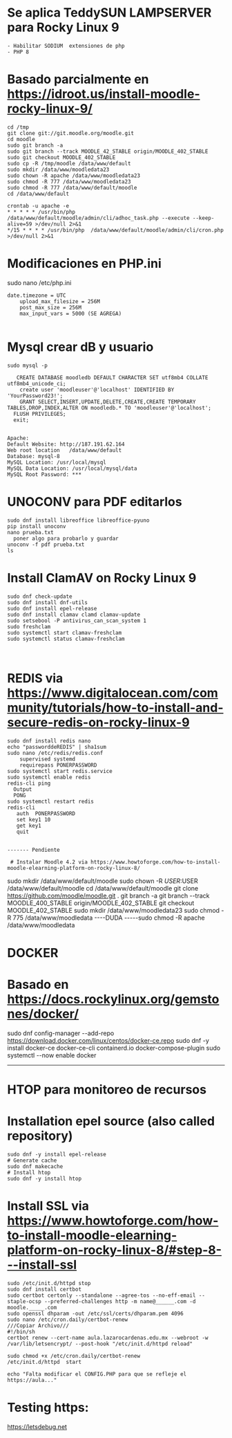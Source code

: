 # Se aplica TeddySUN LAMPSERVER para Rocky Linux 9
```
- Habilitar SODIUM  extensiones de php
- PHP 8
```

# Basado parcialmente en https://idroot.us/install-moodle-rocky-linux-9/

```
cd /tmp
git clone git://git.moodle.org/moodle.git
cd moodle
sudo git branch -a
sudo git branch --track MOODLE_42_STABLE origin/MOODLE_402_STABLE
sudo git checkout MOODLE_402_STABLE
sudo cp -R /tmp/moodle /data/www/default
sudo mkdir /data/www/moodledata23
sudo chown -R apache /data/www/moodledata23
sudo chmod -R 777 /data/www/moodledata23
sudo chmod -R 777 /data/www/default/moodle
cd /data/www/default

crontab -u apache -e
* * * * * /usr/bin/php /data/www/default/moodle/admin/cli/adhoc_task.php --execute --keep-alive=59 >/dev/null 2>&1
*/15 * * * * /usr/bin/php  /data/www/default/moodle/admin/cli/cron.php  >/dev/null 2>&1

```

# Modificaciones en PHP.ini
sudo nano /etc/php.ini
```
date.timezone = UTC
    upload_max_filesize = 256M
    post_max_size = 256M
    max_input_vars = 5000 (SE AGREGA)
        
```

# Mysql crear dB y usuario
```
sudo mysql -p

   CREATE DATABASE moodledb DEFAULT CHARACTER SET utf8mb4 COLLATE utf8mb4_unicode_ci;
    create user 'moodleuser'@'localhost' IDENTIFIED BY 'YourPassword23!';
    GRANT SELECT,INSERT,UPDATE,DELETE,CREATE,CREATE TEMPORARY TABLES,DROP,INDEX,ALTER ON moodledb.* TO 'moodleuser'@'localhost';
  FLUSH PRIVILEGES;
  exit;
   
 ```
  ```
 Apache: 
Default Website: http://187.191.62.164
Web root location 	/data/www/default
Database: mysql-8
MySQL Location: /usr/local/mysql
MySQL Data Location: /usr/local/mysql/data
MySQL Root Password: ***
```
# UNOCONV para PDF editarlos
```
sudo dnf install libreoffice libreoffice-pyuno
pip install unoconv
nano prueba.txt
  poner algo para probarlo y guardar
unoconv -f pdf prueba.txt
ls
```

# Install ClamAV on Rocky Linux 9
```
sudo dnf check-update
sudo dnf install dnf-utils
sudo dnf install epel-release
sudo dnf install clamav clamd clamav-update
sudo setsebool -P antivirus_can_scan_system 1
sudo freshclam
sudo systemctl start clamav-freshclam
sudo systemctl status clamav-freshclam



```

# REDIS via https://www.digitalocean.com/community/tutorials/how-to-install-and-secure-redis-on-rocky-linux-9
```
sudo dnf install redis nano
echo "passworddeREDIS" | sha1sum
sudo nano /etc/redis/redis.conf
    supervised systemd
    requirepass PONERPASSWORD
sudo systemctl start redis.service
sudo systemctl enable redis
redis-cli ping
  Output
  PONG
sudo systemctl restart redis
redis-cli
   auth  PONERPASSWORD
   set key1 10
   get key1
   quit

  
------- Pendiente
 
 # Instalar Moodle 4.2 via https://www.howtoforge.com/how-to-install-moodle-elearning-platform-on-rocky-linux-8/
 ```
 sudo mkdir /data/www/default/moodle
 sudo chown -R $USER:$USER /data/www/default/moodle
 cd /data/www/default/moodle
 git clone https://github.com/moodle/moodle.git .
git branch -a 
git branch --track MOODLE_400_STABLE origin/MOODLE_402_STABLE
git checkout MOODLE_402_STABLE
sudo mkdir /data/www/moodledata23
sudo chmod -R 775 /data/www/moodledata
----DUDA -----sudo chmod -R apache /data/www/moodledata


# DOCKER
# Basado en https://docs.rockylinux.org/gemstones/docker/
sudo dnf config-manager --add-repo https://download.docker.com/linux/centos/docker-ce.repo
sudo dnf -y install docker-ce docker-ce-cli containerd.io docker-compose-plugin
sudo systemctl --now enable docker


------
# HTOP para monitoreo de recursos
# Installation epel source (also called repository)
```
sudo dnf -y install epel-release
# Generate cache
sudo dnf makecache
# Install htop
sudo dnf -y install htop
```
# Install SSL via https://www.howtoforge.com/how-to-install-moodle-elearning-platform-on-rocky-linux-8/#step-8---install-ssl
```
sudo /etc/init.d/httpd stop
sudo dnf install certbot
sudo certbot certonly --standalone --agree-tos --no-eff-email --staple-ocsp --preferred-challenges http -m name@______.com -d moodle._____.com
sudo openssl dhparam -out /etc/ssl/certs/dhparam.pem 4096
sudo nano /etc/cron.daily/certbot-renew
///Copiar Archivo///
#!/bin/sh
certbot renew --cert-name aula.lazarocardenas.edu.mx --webroot -w /var/lib/letsencrypt/ --post-hook "/etc/init.d/httpd reload"

sudo chmod +x /etc/cron.daily/certbot-renew
/etc/init.d/httpd  start

echo "Falta modificar el CONFIG.PHP para que se refleje el https://aula..."

```
# Testing https:

https://letsdebug.net




